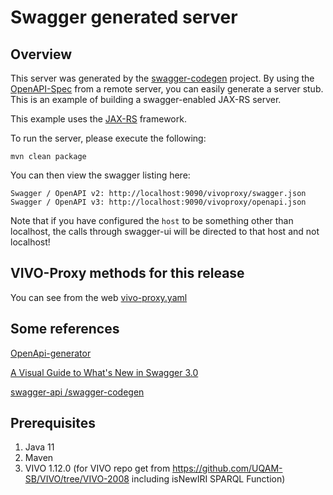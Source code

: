 # Swagger generated server


## Overview
This server was generated by the [swagger-codegen](https://github.com/swagger-api/swagger-codegen) project. By using the 
[OpenAPI-Spec](https://github.com/swagger-api/swagger-core/wiki) from a remote server, you can easily generate a server stub.  This
is an example of building a swagger-enabled JAX-RS server.

This example uses the [JAX-RS](https://jax-rs-spec.java.net/) framework.

To run the server, please execute the following:

```
mvn clean package
```

You can then view the swagger listing here:

```
Swagger / OpenAPI v2: http://localhost:9090/vivoproxy/swagger.json
Swagger / OpenAPI v3: http://localhost:9090/vivoproxy/openapi.json
```
Note that if you have configured the `host` to be something other than localhost, the calls through
swagger-ui will be directed to that host and not localhost!

## VIVO-Proxy methods for this release

You can see from the web [vivo-proxy.yaml](https://editor.swagger.io/?url=https://raw.githubusercontent.com/vivo-community/VIVO-PROXY/main/bundles/ca.uqam.tool.vivo-proxy/api/vivo-proxy.yaml)

## Some references
[OpenApi-generator](https://openapi-generator.tech/)

[A Visual Guide to What's New in Swagger 3.0](https://blog.readme.com/an-example-filled-guide-to-swagger-3-2/)

[swagger-api /swagger-codegen ](https://github.com/swagger-api/swagger-codegen/tree/3.0.0)

## Prerequisites
1. Java 11
2. Maven
3. VIVO 1.12.0 (for VIVO repo get from https://github.com/UQAM-SB/VIVO/tree/VIVO-2008 including isNewIRI SPARQL Function)


